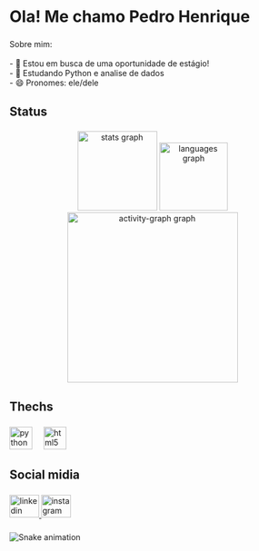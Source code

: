<h1 align="left">Ola! Me chamo Pedro Henrique</h1>

###

<p align="left">Sobre mim:<br><br>- 🔭 Estou em busca de uma oportunidade de estágio!<br>- 🌱 Estudando Python e analise de dados <br>- 😄 Pronomes: ele/dele</p>

###

<h2 align="left">Status</h2>

###

<div align="center">
  <img src="https://github-readme-stats.vercel.app/api?username=PedroHenriqueCos&hide_title=false&hide_rank=false&show_icons=true&include_all_commits=true&count_private=true&disable_animations=false&theme=vue-dark&locale=en&hide_border=false&order=1" height="140" alt="stats graph"  />
  <img src="https://github-readme-stats.vercel.app/api/top-langs?username=PedroHenriqueCos&locale=en&hide_title=false&layout=compact&card_width=320&langs_count=5&theme=vue-dark&hide_border=false&order=2" height="120" alt="languages graph"  />
  <img src="https://github-readme-activity-graph.vercel.app/graph?username=PedroHenriqueCos&radius=16&theme=vue&area=true&order=5" height="300" alt="activity-graph graph"  />
</div>

###

<h2 align="left">Thechs</h2>

###

<div align="left">
  <img src="https://cdn.jsdelivr.net/gh/devicons/devicon/icons/python/python-original.svg" height="40" alt="python logo"  />
  <img width="12" />
  <img src="https://cdn.jsdelivr.net/gh/devicons/devicon/icons/html5/html5-original.svg" height="40" alt="html5 logo"  />
</div>

###

<h2 align="left">Social midia</h2>

###

<div align="left">
  <a href="www.linkedin.com/in/pedro-henrique-costa-90a879221" target="_blank">
    <img src="https://raw.githubusercontent.com/maurodesouza/profile-readme-generator/master/src/assets/icons/social/linkedin/default.svg" width="52" height="40" alt="linkedin logo"  />
  </a>
  <a href="https://www.instagram.com/phlkpeco/" target="_blank">
    <img src="https://raw.githubusercontent.com/maurodesouza/profile-readme-generator/master/src/assets/icons/social/instagram/default.svg" width="52" height="40" alt="instagram logo"  />
  </a>
</div>

###

<img src="https://raw.githubusercontent.com/PedroHenriqueCos/PedroHenriqueCos/output/snake.svg" alt="Snake animation" />

###




